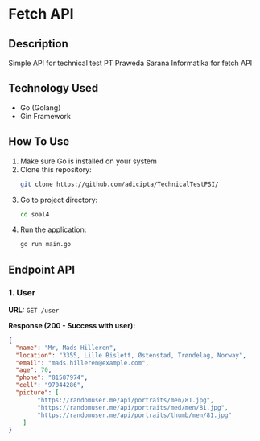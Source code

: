 # Fetch API

## Description
Simple API for technical test PT Praweda Sarana Informatika for fetch API

## Technology Used
- Go (Golang)
- Gin Framework

## How To Use
1. Make sure Go is installed on your system
2. Clone this repository:
   ```sh
   git clone https://github.com/adicipta/TechnicalTestPSI/
   ```
3. Go to project directory:
   ```sh
   cd soal4
   ```
4. Run the application:
   ```sh
   go run main.go
   ```

## Endpoint API
### 1. User
**URL:** `GET /user`

**Response (200 - Success with user):**
```json
{
  "name": "Mr, Mads Hilleren",
  "location": "3355, Lille Bislett, Østenstad, Trøndelag, Norway",
  "email": "mads.hilleren@example.com",
  "age": 70,
  "phone": "81587974",
  "cell": "97044286",
  "picture": [
        "https://randomuser.me/api/portraits/men/81.jpg",
        "https://randomuser.me/api/portraits/med/men/81.jpg",
        "https://randomuser.me/api/portraits/thumb/men/81.jpg"
    ]
}
```